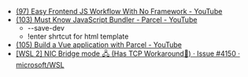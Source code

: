 - [(97) Easy Frontend JS Workflow With No Framework - YouTube](https://www.youtube.com/watch?v=8rD9amRSOQY)
- [(103) Must Know JavaScript Bundler - Parcel - YouTube](https://www.youtube.com/watch?v=DblzpCoPakw)
	- --save-dev
	- !enter shrtcut for html template
- [(105) Build a Vue application with Parcel - YouTube](https://www.youtube.com/watch?v=a0CLahi6ABo)
- [[WSL 2] NIC Bridge mode 🖧 (Has TCP Workaround🔨) · Issue #4150 · microsoft/WSL](https://github.com/microsoft/WSL/issues/4150)
